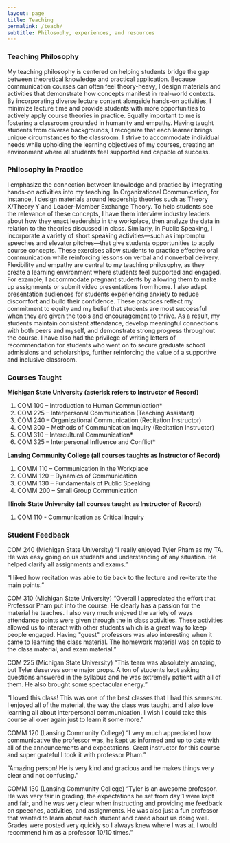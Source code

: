 ```yaml
---
layout: page
title: Teaching
permalink: /teach/
subtitle: Philosophy, experiences, and resources
---
```


### Teaching Philosophy
My teaching philosophy is centered on helping students bridge the gap between theoretical knowledge and practical application. Because communication courses can often feel theory-heavy, I design materials and activities that demonstrate how concepts manifest in real-world contexts. By incorporating diverse lecture content alongside hands-on activities, I minimize lecture time and provide students with more opportunities to actively apply course theories in practice. Equally important to me is fostering a classroom grounded in humanity and empathy. Having taught students from diverse backgrounds, I recognize that each learner brings unique circumstances to the classroom. I strive to accommodate individual needs while upholding the learning objectives of my courses, creating an environment where all students feel supported and capable of success.

### Philosophy in Practice
I emphasize the connection between knowledge and practice by integrating hands-on activities into my teaching. In Organizational Communication, for instance, I design materials around leadership theories such as Theory X/Theory Y and Leader-Member Exchange Theory. To help students see the relevance of these concepts, I have them interview industry leaders about how they enact leadership in the workplace, then analyze the data in relation to the theories discussed in class. Similarly, in Public Speaking, I incorporate a variety of short speaking activities—such as impromptu speeches and elevator pitches—that give students opportunities to apply course concepts. These exercises allow students to practice effective oral communication while reinforcing lessons on verbal and nonverbal delivery.
Flexibility and empathy are central to my teaching philosophy, as they create a learning environment where students feel supported and engaged. For example, I accommodate pregnant students by allowing them to make up assignments or submit video presentations from home. I also adapt presentation audiences for students experiencing anxiety to reduce discomfort and build their confidence. These practices reflect my commitment to equity and my belief that students are most successful when they are given the tools and encouragement to thrive. As a result, my students maintain consistent attendance, develop meaningful connections with both peers and myself, and demonstrate strong progress throughout the course. I have also had the privilege of writing letters of recommendation for students who went on to secure graduate school admissions and scholarships, further reinforcing the value of a supportive and inclusive classroom.

### Courses Taught

**Michigan State University (asterisk refers to Instructor of Record)**
1.	COM 100 – Introduction to Human Communication*
2.	COM 225 – Interpersonal Communication (Teaching Assistant)
3.	COM 240 – Organizational Communication (Recitation Instructor)
4.	COM 300 – Methods of Communication Inquiry (Recitation Instructor)
5.	COM 310 – Intercultural Communication*
6.	COM 325 – Interpersonal Influence and Conflict*

**Lansing Community College (all courses taughts as Instructor of Record)**
1.	COMM 110 – Communication in the Workplace
2.	COMM 120 – Dynamics of Communication
3.	COMM 130 – Fundamentals of Public Speaking 
4.	COMM 200 – Small Group Communication 

**Illinois State University (all courses taught as Instructor of Record)**
1. COM 110 - Communication as Critical Inquiry

### Student Feedback ###
COM 240 (Michigan State University)
“I really enjoyed Tyler Pham as my TA. He was easy going on us students and understanding of any situation. He helped clarify all assignments and exams.”

“I liked how recitation was able to tie back to the lecture and re–iterate the main points.”

COM 310 (Michigan State University)
“Overall I appreciated the effort that Professor Pham put into the course. He clearly has a passion for the material he teaches. I also very much enjoyed the variety of ways attendance points were given through the in class activities. These activities allowed us to interact with other students which is a great way to keep people engaged. Having "guest" professors was also interesting when it came to learning the class material. The homework material was on topic to the class material, and exam material.”

COM 225 (Michigan State University)
“This team was absolutely amazing, but Tyler deserves some major props. A ton of students kept asking questions answered in the syllabus and he was extremely patient with all of them. He also brought some spectacular energy.”

“I loved this class! This was one of the best classes that I had this semester. I enjoyed all of the material, the way the class was taught, and I also love learning all about interpersonal communication. I wish I could take this course all over again just to learn it some more.”

COMM 120 (Lansing Community College)
“I very much appreciated how communicative the professor was, he kept us informed and up to date with all of the announcements and expectations. Great instructor for this course and super grateful I took it with professor Pham.” 

“Amazing person! He is very kind and gracious and he makes things very clear and not confusing.”

COMM 130 (Lansing Community College)
“Tyler is an awesome professor. He was very fair in grading, the expectations he set from day 1 were kept and fair, and he was very clear when instructing and providing me feedback on speeches, activities, and assignments. He was also just a fun professor that wanted to learn about each student and cared about us doing well. Grades were posted very quickly so I always knew where I was at. I would recommend him as a professor 10/10 times.”
